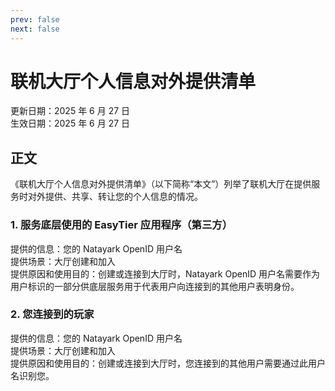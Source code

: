 ```yaml
---
prev: false
next: false
---
```


# 联机大厅个人信息对外提供清单

更新日期：2025 年 6 月 27 日  
生效日期：2025 年 6 月 27 日  

## 正文

《联机大厅个人信息对外提供清单》（以下简称“本文”）列举了联机大厅在提供服务时对外提供、共享、转让您的个人信息的情况。

### 1. 服务底层使用的 EasyTier 应用程序（第三方）

提供的信息：您的 Natayark OpenID 用户名  
提供场景：大厅创建和加入  
提供原因和使用目的：创建或连接到大厅时，Natayark OpenID 用户名需要作为用户标识的一部分供底层服务用于代表用户向连接到的其他用户表明身份。

### 2. 您连接到的玩家

提供的信息：您的 Natayark OpenID 用户名  
提供场景：大厅创建和加入  
提供原因和使用目的：创建或连接到大厅时，您连接到的其他用户需要通过此用户名识别您。
